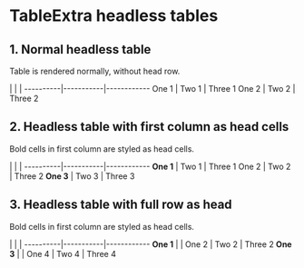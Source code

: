 # TableExtra headless tables

## 1. Normal headless table

Table is rendered normally, without head row.

 | | |
----------|-----------|------------
One 1     | Two 1     | Three 1
One 2     | Two 2     | Three 2

## 2. Headless table with first column as head cells

Bold cells in first column are styled as head cells.

 | | |
----------|-----------|------------
**One 1** | Two 1     | Three 1
One 2     | Two 2     | Three 2
**One 3** | Two 3     | Three 3

## 3. Headless table with full row as head

Bold cells in first column are styled as head cells.

 | | |
----------|-----------|------------
**One 1** | | 
One 2     | Two 2     | Three 2
**One 3** | |
One 4     | Two 4     | Three 4

